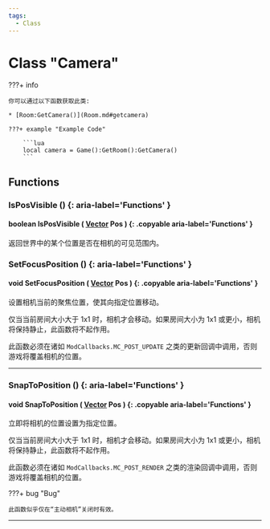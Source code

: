 ```yaml
---
tags:
  - Class
---
```

# Class "Camera"

???+ info

    你可以通过以下函数获取此类:

    * [Room:GetCamera()](Room.md#getcamera)

    ???+ example "Example Code"

        ```lua
        local camera = Game():GetRoom():GetCamera()
        ```
        
## Functions

### IsPosVisible () {: aria-label='Functions' }
#### boolean IsPosVisible ( [Vector](Vector.md) Pos ) {: .copyable aria-label='Functions' }
返回世界中的某个位置是否在相机的可见范围内。

### SetFocusPosition () {: aria-label='Functions' }
#### void SetFocusPosition ( [Vector](Vector.md) Pos ) {: .copyable aria-label='Functions' }
设置相机当前的聚焦位置，使其向指定位置移动。

仅当当前房间大小大于 1x1 时，相机才会移动。如果房间大小为 1x1 或更小，相机将保持静止，此函数将不起作用。

此函数必须在诸如 `ModCallbacks.MC_POST_UPDATE` 之类的更新回调中调用，否则游戏将覆盖相机的位置。

___
### SnapToPosition () {: aria-label='Functions' }
#### void SnapToPosition ( [Vector](Vector.md) Pos ) {: .copyable aria-label='Functions' }
立即将相机的位置设置为指定位置。

仅当当前房间大小大于 1x1 时，相机才会移动。如果房间大小为 1x1 或更小，相机将保持静止，此函数将不起作用。

此函数必须在诸如 `ModCallbacks.MC_POST_RENDER` 之类的渲染回调中调用，否则游戏将覆盖相机的位置。

???+ bug "Bug"

    此函数似乎仅在“主动相机”关闭时有效。

___